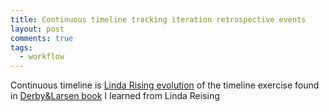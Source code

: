 ```yaml
---
title: Continuous timeline tracking iteration retrospective events
layout: post
comments: true
tags:
  - workflow
---
```


Continuous timeline is [Linda Rising evolution](http://www.infoq.com/articles/rising-continuous-retrospective) of the timeline exercise found in [Derby&Larsen book](http://www.amazon.com/Agile-Retrospectives-Making-Teams-Great/dp/0977616649) I learned from Linda Reising
